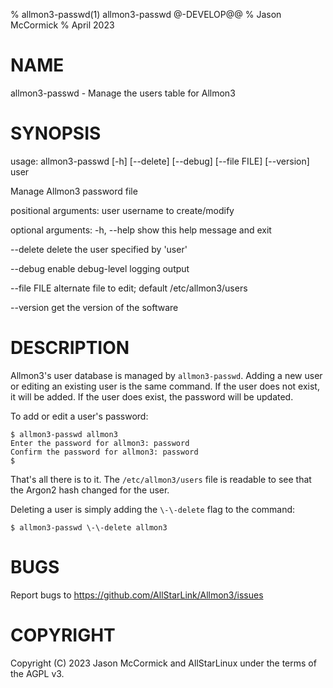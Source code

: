 % allmon3-passwd(1) allmon3-passwd @-DEVELOP@@
% Jason McCormick
% April 2023

# NAME
allmon3-passwd - Manage the users table for Allmon3

# SYNOPSIS
usage: allmon3-passwd [-h] [\-\-delete] [\-\-debug] [\-\-file FILE] [\-\-version] user

Manage Allmon3 password file

positional arguments:
  user         username to create/modify

optional arguments:
  -h, \-\-help   show this help message and exit

  \-\-delete     delete the user specified by 'user'

  \-\-debug      enable debug-level logging output

  \-\-file FILE  alternate file to edit; default /etc/allmon3/users

  \-\-version    get the version of the software

# DESCRIPTION
Allmon3's user database is managed by `allmon3-passwd`. Adding a new user
or editing an existing user is the same command. If the user does not exist,
it will be added. If the user does exist, the password will be updated.

To add or edit a user's password:
```
$ allmon3-passwd allmon3
Enter the password for allmon3: password
Confirm the password for allmon3: password
$
```

That's all there is to it. The `/etc/allmon3/users` file is readable to see that the
Argon2 hash changed for the user.

Deleting a user is simply adding the `\-\-delete` flag to the command:

```
$ allmon3-passwd \-\-delete allmon3
```

# BUGS
Report bugs to https://github.com/AllStarLink/Allmon3/issues

# COPYRIGHT
Copyright (C) 2023 Jason McCormick and AllStarLinux
under the terms of the AGPL v3.



